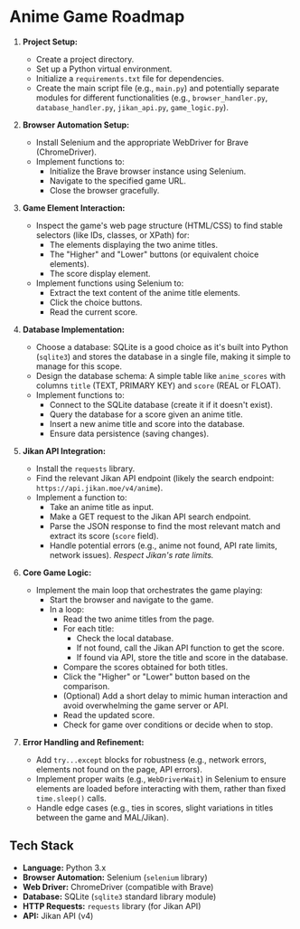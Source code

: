 # Anime Game Roadmap

1.  **Project Setup:**
    *   Create a project directory.
    *   Set up a Python virtual environment.
    *   Initialize a `requirements.txt` file for dependencies.
    *   Create the main script file (e.g., `main.py`) and potentially separate modules for different functionalities (e.g., `browser_handler.py`, `database_handler.py`, `jikan_api.py`, `game_logic.py`).

2.  **Browser Automation Setup:**
    *   Install Selenium and the appropriate WebDriver for Brave (ChromeDriver).
    *   Implement functions to:
        *   Initialize the Brave browser instance using Selenium.
        *   Navigate to the specified game URL.
        *   Close the browser gracefully.

3.  **Game Element Interaction:**
    *   Inspect the game's web page structure (HTML/CSS) to find stable selectors (like IDs, classes, or XPath) for:
        *   The elements displaying the two anime titles.
        *   The "Higher" and "Lower" buttons (or equivalent choice elements).
        *   The score display element.
    *   Implement functions using Selenium to:
        *   Extract the text content of the anime title elements.
        *   Click the choice buttons.
        *   Read the current score.

4.  **Database Implementation:**
    *   Choose a database: SQLite is a good choice as it's built into Python (`sqlite3`) and stores the database in a single file, making it simple to manage for this scope.
    *   Design the database schema: A simple table like `anime_scores` with columns `title` (TEXT, PRIMARY KEY) and `score` (REAL or FLOAT).
    *   Implement functions to:
        *   Connect to the SQLite database (create it if it doesn't exist).
        *   Query the database for a score given an anime title.
        *   Insert a new anime title and score into the database.
        *   Ensure data persistence (saving changes).

5.  **Jikan API Integration:**
    *   Install the `requests` library.
    *   Find the relevant Jikan API endpoint (likely the search endpoint: `https://api.jikan.moe/v4/anime`).
    *   Implement a function to:
        *   Take an anime title as input.
        *   Make a GET request to the Jikan API search endpoint.
        *   Parse the JSON response to find the most relevant match and extract its score (`score` field).
        *   Handle potential errors (e.g., anime not found, API rate limits, network issues). *Respect Jikan's rate limits.*

6.  **Core Game Logic:**
    *   Implement the main loop that orchestrates the game playing:
        *   Start the browser and navigate to the game.
        *   In a loop:
            *   Read the two anime titles from the page.
            *   For each title:
                *   Check the local database.
                *   If not found, call the Jikan API function to get the score.
                *   If found via API, store the title and score in the database.
            *   Compare the scores obtained for both titles.
            *   Click the "Higher" or "Lower" button based on the comparison.
            *   (Optional) Add a short delay to mimic human interaction and avoid overwhelming the game server or API.
            *   Read the updated score.
            *   Check for game over conditions or decide when to stop.

7.  **Error Handling and Refinement:**
    *   Add `try...except` blocks for robustness (e.g., network errors, elements not found on the page, API errors).
    *   Implement proper waits (e.g., `WebDriverWait`) in Selenium to ensure elements are loaded before interacting with them, rather than fixed `time.sleep()` calls.
    *   Handle edge cases (e.g., ties in scores, slight variations in titles between the game and MAL/Jikan).

## Tech Stack

*   **Language:** Python 3.x
*   **Browser Automation:** Selenium (`selenium` library)
*   **Web Driver:** ChromeDriver (compatible with Brave)
*   **Database:** SQLite (`sqlite3` standard library module)
*   **HTTP Requests:** `requests` library (for Jikan API)
*   **API:** Jikan API (v4)
